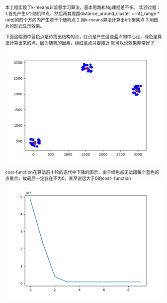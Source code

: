 本工程实现了k-means非监督学习算法，基本思路和Ng课程差不多。
实验过程：
1.首先产生k个随机样点，然后再其周围distance_around_cluster = int(_range * rate)的四个方向内产生若干个随机点
2.用k-means算法计算出k个聚集点
3.用图片的形式显示效果。

下面这幅图中蓝色点是待找出结构的点，红点是产生这些蓝点的中心点，绿色是算法计算出来的点，因为随机的因素，绿红蓝点只要接近
就可以说效果非常好了
![描点](https://github.com/12ycli/AI/blob/master/K_means/%E5%AE%9E%E9%AA%8C%E5%9B%BE%E7%89%87/%E6%8F%8F%E7%82%B9.png)

cost-function在算法前十轮的迭代中下降的图示，由于绿色点无法跟每个蓝色的点重合，故最后一定存在不为0，甚至说远大于0的cost-
function
![cost-function](https://github.com/12ycli/AI/blob/master/K_means/%E5%AE%9E%E9%AA%8C%E5%9B%BE%E7%89%87/cost%20function.png)

